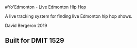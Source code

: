 #Yo'Edmonton - Live Edmonton Hip Hop

A live tracking system for finding live Edmonton hip hop shows.

David Bergeron 2019

## Built for DMIT 1529
